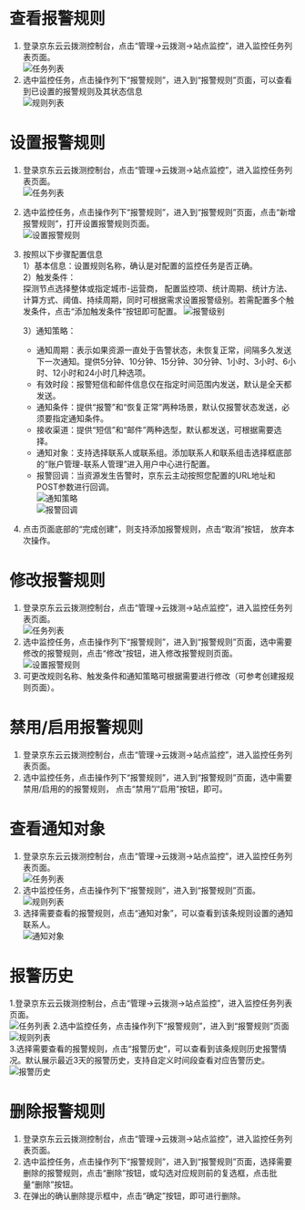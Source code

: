 # 查看报警规则  
1. 登录京东云云拨测控制台，点击“管理->云拨测->站点监控”，进入监控任务列表页面。  
![任务列表](../../../../../image/Cloud-Detection/task-site-list1.png) 
2. 选中监控任务，点击操作列下“报警规则”，进入到“报警规则”页面，可以查看到已设置的报警规则及其状态信息   
![规则列表](../../../../../image/Cloud-Detection/alarmrule_site-1.png) 

# 设置报警规则  
1. 登录京东云云拨测控制台，点击“管理->云拨测->站点监控”，进入监控任务列表页面。  
![任务列表](../../../../../image/Cloud-Detection/task-site-list1.png) 
2. 选中监控任务，点击操作列下“报警规则”，进入到“报警规则”页面，点击“新增报警规则”，打开设置报警规则页面。  
![设置报警规则](../../../../../image/Cloud-Detection/SetAlarm-1.png) 
3. 按照以下步骤配置信息  
   1）基本信息：设置规则名称，确认是对配置的监控任务是否正确。  
   2）触发条件：  
     探测节点选择整体或指定城市-运营商， 配置监控项、统计周期、统计方法、计算方式、阈值、持续周期，同时可根据需求设置报警级别。若需配置多个触发条件，点击“添加触发条件”按钮即可配置。
![报警级别](../../../../../image/Cloud-Detection/4-zdytj-0.png) 

   3）通知策略：  
   - 通知周期：表示如果资源一直处于告警状态，未恢复正常，间隔多久发送下一次通知。提供5分钟、10分钟、15分钟、30分钟、1小时、3小时、6小时、12小时和24小时几种选项。
   - 有效时段：报警短信和邮件信息仅在指定时间范围内发送，默认是全天都发送。
   - 通知条件：提供“报警”和“恢复正常”两种场景，默认仅报警状态发送，必须要指定通知条件。
   - 接收渠道：提供“短信”和“邮件”两种选型，默认都发送，可根据需要选择。  
   - 通知对象：支持选择联系人或联系组。添加联系人和联系组击选择框底部的“账户管理-联系人管理”进入用户中心进行配置。  
   - 报警回调：当资源发生告警时，京东云主动按照您配置的URL地址和POST参数进行回调。  
![通知策略](../../../../../image/Cloud-Detection/6-tzcl.png)  
![报警回调](../../../../../image/Cloud-Detection/6-tzcl-hd.png)
4. 点击页面底部的“完成创建”，则支持添加报警规则，点击“取消”按钮， 放弃本次操作。  

# 修改报警规则  
1. 登录京东云云拨测控制台，点击“管理->云拨测->站点监控”，进入监控任务列表页面。  
![任务列表](../../../../../image/Cloud-Detection/task-site-list1.png) 
2. 选中监控任务，点击操作列下“报警规则”，进入到“报警规则”页面，选中需要修改的报警规则，点击“修改”按钮，进入修改报警规则页面。  
![设置报警规则](../../../../../image/Cloud-Detection/ModifyAlarm-1.png)
3. 可更改规则名称、触发条件和通知策略可根据需要进行修改（可参考创建报规则页面）。  

# 禁用/启用报警规则  
1. 登录京东云云拨测控制台，点击“管理->云拨测->站点监控”，进入监控任务列表页面。  
2. 选中监控任务，点击操作列下“报警规则”，进入到“报警规则”页面，选中需要禁用/启用的的报警规则， 点击“禁用”/“启用”按钮，即可。  

# 查看通知对象  
1. 登录京东云云拨测控制台，点击“管理->云拨测->站点监控”，进入监控任务列表页面。  
![任务列表](../../../../../image/Cloud-Detection/task-site-list1.png) 
2. 选中监控任务，点击操作列下“报警规则”，进入到“报警规则”页面。  
![规则列表](../../../../../image/Cloud-Detection/alarmrule_site-1.png)  
3. 选择需要查看的报警规则，点击“通知对象”，可以查看到该条规则设置的通知联系人。  
![通知对象](../../../../../image/Cloud-Detection/contacts.png)

# 报警历史   
1.登录京东云云拨测控制台，点击“管理->云拨测->站点监控”，进入监控任务列表页面。  
![任务列表](../../../../../image/Cloud-Detection/task-site-list1.png) 
2.选中监控任务，点击操作列下“报警规则”，进入到“报警规则”页面  
![规则列表](../../../../../image/Cloud-Detection/alarmrule_site-1.png)  
3.选择需要查看的报警规则，点击“报警历史”，可以查看到该条规则历史报警情况。默认展示最近3天的报警历史，支持自定义时间段查看对应告警历史。
![报警历史](../../../../../image/Cloud-Detection/alarmhistory-1.png) 

# 删除报警规则  
1. 登录京东云云拨测控制台，点击“管理->云拨测->站点监控”，进入监控任务列表页面。  
2. 选中监控任务，点击操作列下“报警规则”，进入到“报警规则”页面，选择需要删除的报警规则，点击“删除”按钮，或勾选对应规则前的复选框，点击批量“删除”按钮。  
3. 在弹出的确认删除提示框中，点击“确定”按钮，即可进行删除。


